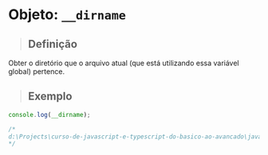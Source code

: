 # Objeto: `__dirname`

> ## **Definição**

Obter o diretório que o arquivo atual (que está utilizando essa variável global) pertence.

> ## **Exemplo**

```js
console.log(__dirname);

/*
d:\Projects\curso-de-javascript-e-typescript-do-basico-ao-avancado\javascript-node-npm-express-mongodb-nodejs\modulo-2\projects
*/
```
